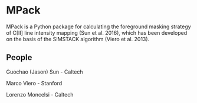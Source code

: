 # MPack

MPack is a Python package for calculating the foreground masking strategy of C[II] line intensity mapping (Sun et al. 2016), which has been developed on the basis of the SIMSTACK algorithm (Viero et al. 2013). 

## People
Guochao (Jason) Sun - Caltech 

Marco Viero - Stanford 

Lorenzo Moncelsi - Caltech
